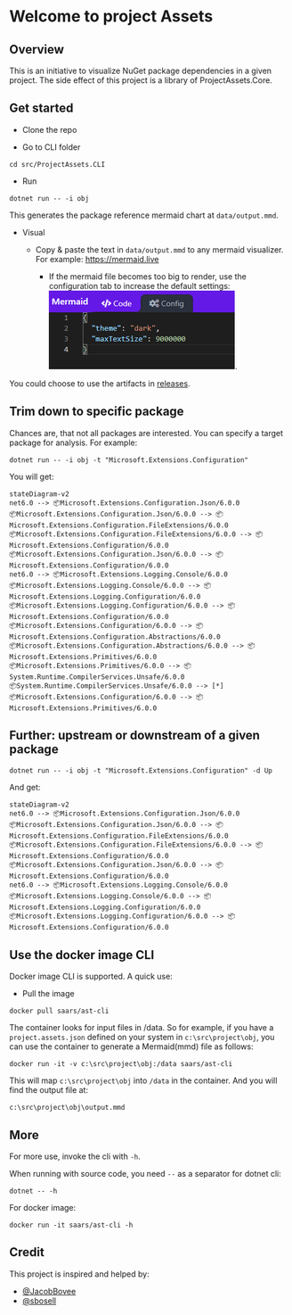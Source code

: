 # Welcome to project Assets

## Overview

This is an initiative to visualize NuGet package dependencies in a given project. The side effect of this project is a library of ProjectAssets.Core.

## Get started

* Clone the repo

* Go to CLI folder

```shell
cd src/ProjectAssets.CLI
```

* Run

```shell
dotnet run -- -i obj
```

This generates the package reference mermaid chart at `data/output.mmd`.

* Visual

  * Copy & paste the text in `data/output.mmd` to any mermaid visualizer. For example: <https://mermaid.live>
  
    * If the mermaid file becomes too big to render, use the configuration tab to increase the default settings:
      ![A screenshot shows where to set the configurations](./images/MermaidConfiguration.png).

You could choose to use the artifacts in [releases](https://github.com/xiaomi7732/CodeWithSaar.Extensions.ProjectAssets/releases).

## Trim down to specific package

Chances are, that not all packages are interested. You can specify a target package for analysis. For example:

```shell
dotnet run -- -i obj -t "Microsoft.Extensions.Configuration"
```

You will get:

```mermaid
stateDiagram-v2
net6.0 --> 📦Microsoft.Extensions.Configuration.Json/6.0.0
📦Microsoft.Extensions.Configuration.Json/6.0.0 --> 📦Microsoft.Extensions.Configuration.FileExtensions/6.0.0
📦Microsoft.Extensions.Configuration.FileExtensions/6.0.0 --> 📦Microsoft.Extensions.Configuration/6.0.0
📦Microsoft.Extensions.Configuration.Json/6.0.0 --> 📦Microsoft.Extensions.Configuration/6.0.0
net6.0 --> 📦Microsoft.Extensions.Logging.Console/6.0.0
📦Microsoft.Extensions.Logging.Console/6.0.0 --> 📦Microsoft.Extensions.Logging.Configuration/6.0.0
📦Microsoft.Extensions.Logging.Configuration/6.0.0 --> 📦Microsoft.Extensions.Configuration/6.0.0
📦Microsoft.Extensions.Configuration/6.0.0 --> 📦Microsoft.Extensions.Configuration.Abstractions/6.0.0
📦Microsoft.Extensions.Configuration.Abstractions/6.0.0 --> 📦Microsoft.Extensions.Primitives/6.0.0
📦Microsoft.Extensions.Primitives/6.0.0 --> 📦System.Runtime.CompilerServices.Unsafe/6.0.0
📦System.Runtime.CompilerServices.Unsafe/6.0.0 --> [*]
📦Microsoft.Extensions.Configuration/6.0.0 --> 📦Microsoft.Extensions.Primitives/6.0.0
```

## Further: upstream or downstream of a given package

```shell
dotnet run -- -i obj -t "Microsoft.Extensions.Configuration" -d Up
```

And get:

```mermaid
stateDiagram-v2
net6.0 --> 📦Microsoft.Extensions.Configuration.Json/6.0.0
📦Microsoft.Extensions.Configuration.Json/6.0.0 --> 📦Microsoft.Extensions.Configuration.FileExtensions/6.0.0
📦Microsoft.Extensions.Configuration.FileExtensions/6.0.0 --> 📦Microsoft.Extensions.Configuration/6.0.0
📦Microsoft.Extensions.Configuration.Json/6.0.0 --> 📦Microsoft.Extensions.Configuration/6.0.0
net6.0 --> 📦Microsoft.Extensions.Logging.Console/6.0.0
📦Microsoft.Extensions.Logging.Console/6.0.0 --> 📦Microsoft.Extensions.Logging.Configuration/6.0.0
📦Microsoft.Extensions.Logging.Configuration/6.0.0 --> 📦Microsoft.Extensions.Configuration/6.0.0
```

## Use the docker image CLI

Docker image CLI is supported. A quick use:

* Pull the image

```shell
docker pull saars/ast-cli
```

The container looks for input files in /data. So for example, if you have a `project.assets.json` defined on your system in `c:\src\project\obj`, you can use the container to generate a Mermaid(mmd) file as follows:

```shell
docker run -it -v c:\src\project\obj:/data saars/ast-cli
```
This will map `c:\src\project\obj` into `/data` in the container. And you will find the output file at:

```shell
c:\src\project\obj\output.mmd
```

## More

For more use, invoke the cli with `-h`.

When running with source code, you need `--` as a separator for dotnet cli:

```shell
dotnet -- -h
```

For docker image:

```shell
docker run -it saars/ast-cli -h
```

## Credit

This project is inspired and helped by:

* [@JacobBovee](https://github.com/JacobBovee)
* [@sbosell](https://github.com/sbosell)